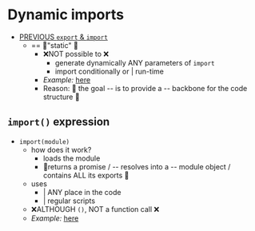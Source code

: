 # Dynamic imports

* [PREVIOUS `export` & `import`](../02-import-export)
  * == 👀"static" 👀
    * ❌NOT possible to ❌
      * generate dynamically ANY parameters of `import`
      * import conditionally or | run-time
    * _Example:_ [here](staticLimitations.js)
    * Reason: 🧠 the goal -- is to provide a -- backbone for the code structure 🧠 

## `import()` expression

* `import(module)`
  * how does it work?
    * loads the module
    * 👀returns a promise / -- resolves into a -- module object / contains ALL its exports 👀
  * uses
    * | ANY place in the code
    * | regular scripts
  * ❌ALTHOUGH `()`, NOT a function call ❌
  * _Example:_ [here](say.view)
